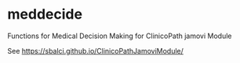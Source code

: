 # meddecide

Functions for Medical Decision Making for ClinicoPath jamovi Module

See https://sbalci.github.io/ClinicoPathJamoviModule/


